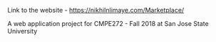 Link to the website - https://nikhilnlimaye.com/Marketplace/

A web application project for CMPE272 - Fall 2018 at San Jose State University
